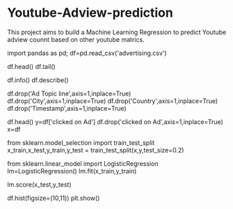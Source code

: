 # Youtube-Adview-prediction
This project aims to build a Machine Learning Regression to predict Youtube adview counnt based on other youtube matrics.  

import pandas as pd;
df=pd.read_csv('advertising.csv')

df.head()
df.tail()

df.info()
df.describe()

df.drop('Ad Topic line',axis=1,inplace=True)
df.drop('City',axis=1,inplace=True)
df.drop('Country',axis=1,inplace=True)
df.drop('Timestamp',axis=1,inplace=True)

df.head()
y=df['clicked on Ad']
df.drop('clicked on Ad',axis=1,inplace=True)
x=df

from sklearn.model_selection import train_test_split
x_train,x_test,y_train,y_test = train_test_split(x,y,test_size=0.2)

from sklearn.linear_model import LogisticRegression
lm=LogisticRegression()
lm.fit(x_train,y_train)

lm.score(x_test,y_test)

df.hist(figsize=(10,11))
plt.show()

